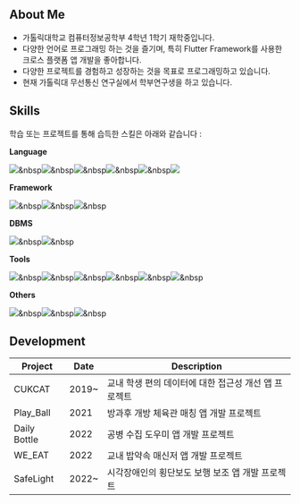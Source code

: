 ## About Me

- 가톨릭대학교 컴퓨터정보공학부 4학년 1학기 재학중입니다.
- 다양한 언어로 프로그래밍 하는 것을 즐기며, 특히 Flutter Framework를 사용한 크로스 플랫폼 앱 개발을 좋아합니다.
- 다양한 프로젝트를 경험하고 성장하는 것을 목표로 프로그래밍하고 있습니다.
- 현재 가톨릭대 무선통신 연구실에서 학부연구생을 하고 있습니다.


## Skills
학습 또는 프로젝트를 통해 습득한 스킬은 아래와 같습니다 :


**Language**

<img src="https://img.shields.io/badge/Dart-0175C2?style=flat-square&logo=Dart&logoColor=white"/></a>&nbsp<img src="https://img.shields.io/badge/Java-FF7800?style=flat-square&logo=OpenJDK&logoColor=white"/></a>&nbsp<img src="https://img.shields.io/badge/Javascript-F7DF1E?style=flat-square&logo=JavaScript&logoColor=black"/></a>&nbsp<img src="https://img.shields.io/badge/Python-3776AB?style=flat-square&logo=Python&logoColor=white"/></a>&nbsp<img src="https://img.shields.io/badge/C-A8B9CC?style=flat-square&logo=C&logoColor=black"/></a>&nbsp<img src="https://img.shields.io/badge/C ++-00599C?style=flat-square&logo=C%2B%2B&logoColor=white"/></a>

**Framework**

<img src="https://img.shields.io/badge/Flutter-02569B?style=flat-square&logo=Flutter&logoColor=white"/></a>&nbsp<img src="https://img.shields.io/badge/Spring Boot-6DB33F?style=flat-square&logo=Spring Boot&logoColor=white"/></a>&nbsp<img src="https://img.shields.io/badge/Bootstrap-7952B3?style=flat-square&logo=Bootstrap&logoColor=white"/></a>&nbsp


**DBMS**

<img src="https://img.shields.io/badge/MySQL-4479A1?style=flat-square&logo=MySQL&logoColor=white"/></a>&nbsp<img src="https://img.shields.io/badge/Firebase-FFCA28?style=flat-square&logo=Firebase&logoColor=white"/></a>&nbsp


**Tools**

<img src="https://img.shields.io/badge/Android Studio-3DDC84?style=flat-square&logo=Android Studio&logoColor=white"/></a>&nbsp<img src="https://img.shields.io/badge/Visual Studio-5C2D91?style=flat-square&logo=Visual Studio&logoColor=white"/></a>&nbsp<img src="https://img.shields.io/badge/Visual Studio Code-007ACC?style=flat-square&logo=Visual Studio Code&logoColor=white"/></a>&nbsp<img src="https://img.shields.io/badge/IntelliJ IDEA-000000?style=flat-square&logo=IntelliJ IDEA&logoColor=white"/></a>&nbsp<img src="https://img.shields.io/badge/Slack-4A154B?style=flat-square&logo=Slack&logoColor=white"/></a>&nbsp<img src="https://img.shields.io/badge/Figma-F24E1E?style=flat-square&logo=Figma&logoColor=white"/></a>&nbsp


**Others**

<img src="https://img.shields.io/badge/Git-F05032?style=flat-square&logo=Git&logoColor=white"/></a>&nbsp<img src="https://img.shields.io/badge/GitHub-181717?style=flat-square&logo=GitHub&logoColor=white"/></a>&nbsp<img src="https://img.shields.io/badge/Clean Architecture-ECD53F?style=flat-square"/></a>&nbsp


## Development


| Project | Date | Description |
| ------ |--- |------ |
| CUKCAT | 2019~ | 교내 학생 편의 데이터에 대한 접근성 개선 앱 프로젝트
| Play_Ball | 2021 | 방과후 개방 체육관 매칭 앱 개발 프로젝트 |
| Daily Bottle | 2022 | 공병 수집 도우미 앱 개발 프로젝트 |
| WE_EAT | 2022 | 교내 밥약속 매신저 앱 개발 프로젝트 |
| SafeLight | 2022~ | 시각장애인의 횡단보도 보행 보조 앱 개발 프로젝트|
